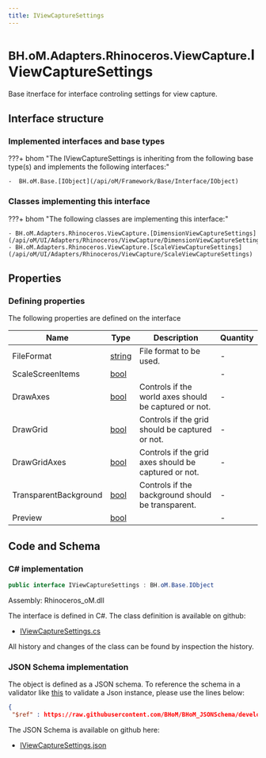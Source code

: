 ```yaml
---
title: IViewCaptureSettings
---
```


# <small>BH.oM.Adapters.Rhinoceros.ViewCapture.</small>**IViewCaptureSettings**

Base itnerface for interface controling settings for view capture.

## Interface structure

### Implemented interfaces and base types

???+ bhom "The IViewCaptureSettings is inheriting from the following base type(s) and implements the following interfaces:"

    -  BH.oM.Base.[IObject](/api/oM/Framework/Base/Interface/IObject)


### Classes implementing this interface

???+ bhom "The following classes are implementing this interface:"

    - BH.oM.Adapters.Rhinoceros.ViewCapture.[DimensionViewCaptureSettings](/api/oM/UI/Adapters/Rhinoceros/ViewCapture/DimensionViewCaptureSettings)
    - BH.oM.Adapters.Rhinoceros.ViewCapture.[ScaleViewCaptureSettings](/api/oM/UI/Adapters/Rhinoceros/ViewCapture/ScaleViewCaptureSettings)


## Properties



### Defining properties

The following properties are defined on the interface

| Name             | Type             | Description      | Quantity         |
|------------------|------------------|------------------|------------------|
| FileFormat | [string](https://learn.microsoft.com/en-us/dotnet/api/System.String?view=netstandard-2.0) | File format to be used. | - |
| ScaleScreenItems | [bool](https://learn.microsoft.com/en-us/dotnet/api/System.Boolean?view=netstandard-2.0) |  | - |
| DrawAxes | [bool](https://learn.microsoft.com/en-us/dotnet/api/System.Boolean?view=netstandard-2.0) | Controls if the world axes should be captured or not. | - |
| DrawGrid | [bool](https://learn.microsoft.com/en-us/dotnet/api/System.Boolean?view=netstandard-2.0) | Controls if the grid should be captured or not. | - |
| DrawGridAxes | [bool](https://learn.microsoft.com/en-us/dotnet/api/System.Boolean?view=netstandard-2.0) | Controls if the grid axes should be captured or not. | - |
| TransparentBackground | [bool](https://learn.microsoft.com/en-us/dotnet/api/System.Boolean?view=netstandard-2.0) | Controls if the background should be transparent. | - |
| Preview | [bool](https://learn.microsoft.com/en-us/dotnet/api/System.Boolean?view=netstandard-2.0) |  | - |


## Code and Schema

### C# implementation

``` C# title="C#"
public interface IViewCaptureSettings : BH.oM.Base.IObject
```

Assembly: Rhinoceros_oM.dll

The interface is defined in C#. The class definition is available on github:

- [IViewCaptureSettings.cs](https://github.com/BHoM/Rhinoceros_Toolkit/blob/develop/Rhinoceros_oM/ViewCapture\IViewCaptureSettings.cs)

All history and changes of the class can be found by inspection the history.
### JSON Schema implementation

The object is defined as a JSON schema. To reference the schema in a validator like [this](https://www.jsonschemavalidator.net/) to validate a Json instance, please use the lines below:

``` json title="JSON Schema"
{
 "$ref" : https://raw.githubusercontent.com/BHoM/BHoM_JSONSchema/develop/Rhinoceros_oM/ViewCapture/IViewCaptureSettings.json}
```

The JSON Schema is available on github here:

- [IViewCaptureSettings.json](https://github.com/BHoM/BHoM_JSONSchema/blob/develop/Rhinoceros_oM/ViewCapture/IViewCaptureSettings.json)
